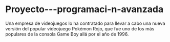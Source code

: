 # Proyecto---programaci-n-avanzada
Una empresa de videojuegos lo ha contratado para llevar a cabo una nueva versión del popular videojuego Pokémon Rojo, que fue uno de los más populares de la consola Game Boy allá por el año de 1996.
